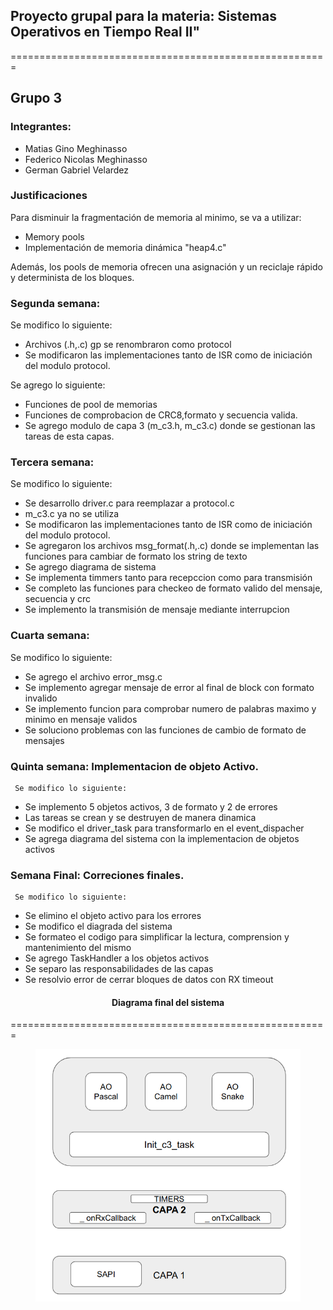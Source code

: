 <h2>
    Proyecto grupal para la materia: 
    Sistemas Operativos en Tiempo Real II"
</h2>
=======================================================

## Grupo 3

### Integrantes:
<ul>
 <li>Matias Gino Meghinasso</li>
 <li>Federico Nicolas Meghinasso</li>
 <li>German Gabriel Velardez</li>
</ul>





### Justificaciones

Para disminuir la fragmentación de memoria al minimo, se va a utilizar:

<ul>
 <li>Memory pools</li>
 <li>Implementación de memoria dinámica "heap4.c"</li>
</ul>

Además, los pools de memoria ofrecen una asignación y un reciclaje rápido y determinista de los bloques.


### Segunda semana:
Se modifico lo siguiente:
<ul>
 <li> Archivos (.h,.c) gp se renombraron como protocol</li>
 <li>Se modificaron las implementaciones tanto de ISR como de iniciación del modulo protocol.</li>
</ul>


Se agrego lo siguiente:
<ul>
 <li>Funciones de pool de memorias</li>
 <li>Funciones de comprobacion de CRC8,formato y secuencia valida.</li>
 <li>Se agrego modulo de capa 3 (m_c3.h, m_c3.c) donde se gestionan las tareas de esta capas.</li>
 
</ul>


### Tercera semana:
Se modifico lo siguiente:
<ul>
 <li> Se desarrollo driver.c para reemplazar a protocol.c</li>
 <li> m_c3.c ya no se utiliza</li>
 <li>Se modificaron las implementaciones tanto de ISR como de iniciación del modulo protocol.</li>
 <li>Se agregaron los archivos msg_format(.h,.c) donde se implementan las funciones para cambiar de formato los string de texto</li>
 <li>Se agrego diagrama de sistema </li>
 <li>Se implementa timmers tanto para recepccion como para transmisión </li>
 <li>Se completo las funciones para checkeo de formato valido del mensaje, secuencia y crc</li>
 <li>Se implemento la transmisión de mensaje mediante interrupcion </li>


</ul>
    
    
### Cuarta semana:
Se modifico lo siguiente:
<ul>
 <li> Se agrego el archivo error_msg.c</li>
 <li> Se implemento agregar mensaje de error al final de block con formato invalido</li>
 <li> Se implemento funcion para comprobar numero de palabras maximo y minimo en mensaje validos</li>
 <li> Se soluciono problemas con las funciones de cambio de formato de mensajes</li>
   


</ul>






### Quinta semana: Implementacion de objeto Activo.
     
     
     Se modifico lo siguiente:
<ul>
	 <li> Se implemento 5 objetos activos, 3 de formato y 2 de errores</li>
	 <li> Las tareas se crean y se destruyen de manera dinamica</li>
	 <li> Se modifico el driver_task para transformarlo en el event_dispacher</li>
	 <li> Se agrega diagrama del sistema con la implementacion de objetos activos</li>
</ul>
 
 
 
### Semana Final: Correciones finales.
     
     
     Se modifico lo siguiente:
<ul>
	 <li>Se elimino el objeto activo para los errores</li>
	 <li>Se modifico el diagrada del sistema </li>
         <li>Se formateo el codigo para simplificar la lectura, comprension  y  mantenimiento del mismo </li>
	 <li>Se agrego TaskHandler a los objetos activos</li>
	 <li> Se separo las responsabilidades de las capas</li>
	 <li> Se resolvio error de cerrar bloques de datos con RX timeout</li>
</ul>
 



<h4 style="text-align:center;">
    Diagrama final del sistema
</h4>
=======================================================
<figure style="float: center">
  <img src="DRIAGRAMA_FINAL.png" >
  
</figure>



